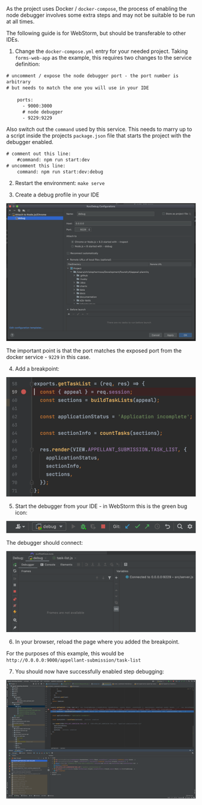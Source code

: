 As the project uses Docker / `docker-compose`, the process of enabling the node debugger involves some extra steps and may not be suitable to be run at all times. 

The following guide is for WebStorm, but should be transferable to other IDEs.

1. Change the `docker-compose.yml` entry for your needed project. Taking `forms-web-app` as the example, this requires two changes to the service definition:

```language-yaml
# uncomment / expose the node debugger port - the port number is arbitrary
# but needs to match the one you will use in your IDE

    ports:
      - 9000:3000
      # node debugger
      - 9229:9229
```

Also switch out the `command` used by this service. This needs to marry up to a script inside the projects `package.json` file that starts the project with the debugger enabled. 

```
# comment out this line:
    #command: npm run start:dev
# uncomment this line:
    command: npm run start:dev:debug
```

2. Restart the environment: `make serve`

3. Create a debug profile in your IDE

![webstorm debug profile screenshot](./images/debug/webstorm-debug-profile.png "Webstorm debug profile screenshot")

The important point is that the port matches the exposed port from the docker service - `9229` in this case.

4. Add a breakpoint:

![add a breakpoint screenshot](./images/debug/add-a-breakpoint.png "add a breakpoint screenshot")

5. Start the debugger from your IDE - in WebStorm this is the green bug icon:

![webstorm debug icon screenshot](./images/debug/webstorm-debug-icon.png "Webstorm debug icon screenshot")

The debugger should connect:

![webstorm connected debugger screenshot](./images/debug/webstorm-connected-debugger.png "Webstorm connected debugger screenshot")

6. In your browser, reload the page where you added the breakpoint.

For the purposes of this example, this would be `http://0.0.0.0:9000/appellant-submission/task-list`

7. You should now have successfully enabled step debugging:

![webstorm step debugging session screenshot](./images/debug/webstorm-step-debugging-session.png "Webstorm step debugging session screenshot")
